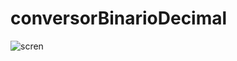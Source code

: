 # conversorBinarioDecimal


![scren](https://user-images.githubusercontent.com/67978032/100146780-2dd84200-2e79-11eb-898c-02b7dc2afa9a.png)

